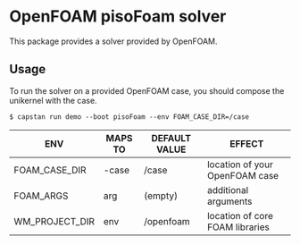 # OpenFOAM pisoFoam solver
This package provides a solver provided by OpenFOAM.

## Usage
To run the solver on a provided OpenFOAM case, you should compose the unikernel with the case.
```
$ capstan run demo --boot pisoFoam --env FOAM_CASE_DIR=/case
```
| ENV            |  MAPS TO | DEFAULT VALUE  | EFFECT
|----------------|----------|----------------|--------
| FOAM_CASE_DIR  | -case    | /case          | location of your OpenFOAM case
| FOAM_ARGS      | arg      | (empty)        | additional arguments
| WM_PROJECT_DIR | env      | /openfoam      | location of core FOAM libraries

